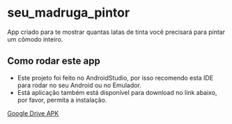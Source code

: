 # seu_madruga_pintor

App criado para te mostrar quantas latas de tinta você precisará para pintar um cômodo inteiro.

## Como rodar este app

- Este projeto foi feito no AndroidStudio, por isso recomendo esta IDE para rodar no seu Android ou no Emulador.
- Está aplicação também está disponível para download no link abaixo, por favor, permita a instalação.

[Google Drive APK](https://drive.google.com/file/d/1OG3qsegoJ6k9foUQbo2NgcNxigtFk1xW/view?usp=sharing)
